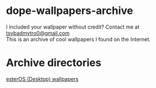 # dope-wallpapers-archive
I included your wallpaper without credit? Contact me at tsybadmytro0@gmail.com <br>
This is an archive of cool wallpapers I found on the Internet.

# Archive directories
[esterOS (Desktop) wallpapers](https://dope.c100p.xyz/ester)
